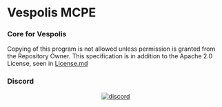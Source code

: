 # Vespolis MCPE

### Core for Vespolis

Copying of this program is not allowed unless permission is granted from the Repository Owner.
This specification is in addition to the Apache 2.0 License, seen in [License.md](https://github.com/LegoFan48737/OrionPvP/blob/master/LICENSE)

### Discord
<div align="center">
<a href="https://discord.gg/c6gQDqA">
        <img src="https://img.shields.io/badge/chat-on%20discord-7289da.svg" alt="discord">
    </a>
</div>
